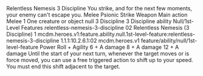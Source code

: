 <ability>
  <name>Relentless Nemesis</name>
  <cost>3 Discipline</cost>
  <flavor>You strike, and for the next few moments, your enemy can&apos;t escape you.</flavor>
  <keywords>
    <keyword>Melee</keyword>
    <keyword>Psionic</keyword>
    <keyword>Strike</keyword>
    <keyword>Weapon</keyword>
  </keywords>
  <type>Main action</type>
  <distance>Melee 1</distance>
  <target>One creature or object</target>
  <metadata>
    <class>null</class>
    <cost>3 Discipline</cost>
    <cost_amount>3</cost_amount>
    <cost_resource>Discipline</cost_resource>
    <feature_type>ability</feature_type>
    <file_dpath>Null/1st-Level Features</file_dpath>
    <item_id>relentless-nemesis-3-discipline</item_id>
    <item_index>02</item_index>
    <item_name>Relentless Nemesis (3 Discipline)</item_name>
    <level>1</level>
    <scc>mcdm.heroes.v1:feature.ability.null.1st-level-feature:relentless-nemesis-3-discipline</scc>
    <scdc>1.1.1:10.2.6.1:02</scdc>
    <source>mcdm.heroes.v1</source>
    <type>feature/ability/null/1st-level-feature</type>
  </metadata>
  <effects>
    <effect type="roll">
      <roll>Power Roll + Agility</roll>
      <t1>6 + A damage</t1>
      <t2>8 + A damage</t2>
      <t3>12 + A damage</t3>
    </effect>
    <effect type="mundane">Until the start of your next turn, whenever the target moves or is force moved, you can use a free triggered action to shift up to your speed. You must end this shift adjacent to the target.</effect>
  </effects>
</ability>
